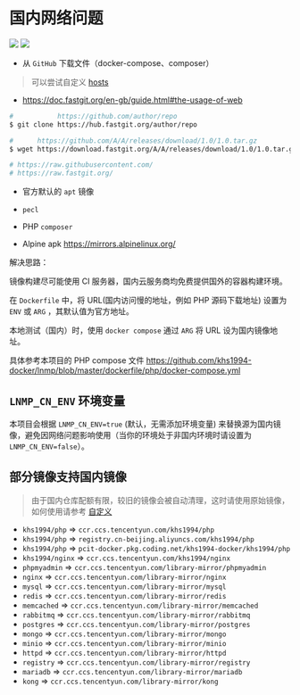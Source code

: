 # 国内网络问题

[![](https://img.shields.io/badge/AD-%E8%85%BE%E8%AE%AF%E4%BA%91%E5%AE%B9%E5%99%A8%E6%9C%8D%E5%8A%A1-blue.svg)](https://cloud.tencent.com/act/cps/redirect?redirect=10058&cps_key=3a5255852d5db99dcd5da4c72f05df61) [![](https://img.shields.io/badge/Support-%E8%85%BE%E8%AE%AF%E4%BA%91%E8%87%AA%E5%AA%92%E4%BD%93-brightgreen.svg)](https://cloud.tencent.com/developer/support-plan?invite_code=13vokmlse8afh)

* 从 `GitHub` 下载文件（docker-compose、composer）

> 可以尝试自定义 [hosts](https://github.com/khs1994-docker/lnmp/blob/master/config/etc/hosts)

* https://doc.fastgit.org/en-gb/guide.html#the-usage-of-web

```bash
#           https://github.com/author/repo
$ git clone https://hub.fastgit.org/author/repo

#      https://github.com/A/A/releases/download/1.0/1.0.tar.gz
$ wget https://download.fastgit.org/A/A/releases/download/1.0/1.0.tar.gz

# https://raw.githubusercontent.com/
# https://raw.fastgit.org/
```

* 官方默认的 `apt` 镜像

* `pecl`

* PHP `composer`

* Alpine apk https://mirrors.alpinelinux.org/

解决思路：

镜像构建尽可能使用 CI 服务器，国内云服务商均免费提供国外的容器构建环境。

在 `Dockerfile` 中，将 URL(国内访问慢的地址，例如 PHP 源码下载地址) 设置为 `ENV` 或 `ARG` ，其默认值为官方地址。

本地测试（国内）时，使用 `docker compose` 通过 `ARG` 将 URL 设为国内镜像地址。

具体参考本项目的 PHP compose 文件 https://github.com/khs1994-docker/lnmp/blob/master/dockerfile/php/docker-compose.yml

## `LNMP_CN_ENV` 环境变量

本项目会根据 `LNMP_CN_ENV=true` (默认，无需添加环境变量) 来替换源为国内镜像，避免因网络问题影响使用（当你的环境处于非国内环境时请设置为 `LNMP_CN_ENV=false`）。

## 部分镜像支持国内镜像

> 由于国内仓库配额有限，较旧的镜像会被自动清理，这时请使用原始镜像，如何使用请参考 [自定义](custom.md)

* `khs1994/php`           => `ccr.ccs.tencentyun.com/khs1994/php`
* `khs1994/php`           => `registry.cn-beijing.aliyuncs.com/khs1994/php`
* `khs1994/php`           => `pcit-docker.pkg.coding.net/khs1994-docker/khs1994/php`
* `khs1994/nginx`         => `ccr.ccs.tencentyun.com/khs1994/nginx`
* `phpmyadmin`            => `ccr.ccs.tencentyun.com/library-mirror/phpmyadmin`
* `nginx`                 => `ccr.ccs.tencentyun.com/library-mirror/nginx`
* `mysql`                 => `ccr.ccs.tencentyun.com/library-mirror/mysql`
* `redis`                 => `ccr.ccs.tencentyun.com/library-mirror/redis`
* `memcached`             => `ccr.ccs.tencentyun.com/library-mirror/memcached`
* `rabbitmq`              => `ccr.ccs.tencentyun.com/library-mirror/rabbitmq`
* `postgres`              => `ccr.ccs.tencentyun.com/library-mirror/postgres`
* `mongo`                 => `ccr.ccs.tencentyun.com/library-mirror/mongo`
* `minio`                 => `ccr.ccs.tencentyun.com/library-mirror/minio`
* `httpd`                 => `ccr.ccs.tencentyun.com/library-mirror/httpd`
* `registry`              => `ccr.ccs.tencentyun.com/library-mirror/registry`
* `mariadb`               => `ccr.ccs.tencentyun.com/library-mirror/mariadb`
* `kong`                  => `ccr.ccs.tencentyun.com/library-mirror/kong`
